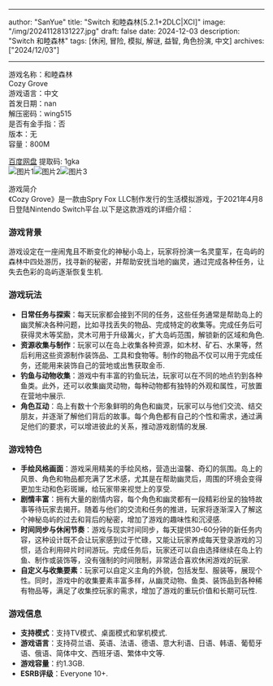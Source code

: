 
---
author: "SanYue"
title: "Switch 和睦森林[5.2.1+2DLC|XCI]"
image: "/img/20241128131227.jpg"
draft: false
date: 2024-12-03
description: "Switch 和睦森林"
tags: [休闲, 冒险, 模拟, 解谜, 益智, 角色扮演, 中文]
archives: ["2024/12/03"]

---

游戏名称：和睦森林   
Cozy Grove    
游戏语言：中文  
首发日期：nan  
解压密码：wing515  
是否有金手指：否  
版本：无   
容量：800M

[百度网盘](https://pan.baidu.com/s/1EpoNaGtWDI7FPjhJOweuSw) 提取码: 1gka  
![图片1](/img/27de16.jpg)![图片2](/img/d23264.jpg)![图片3](/img/4714c3.jpg)  

游戏简介  
《Cozy Grove》是一款由Spry Fox LLC制作发行的生活模拟游戏，于2021年4月8日登陆Nintendo Switch平台.以下是这款游戏的详细介绍：

### 游戏背景
游戏设定在一座闹鬼且不断变化的神秘小岛上，玩家将扮演一名灵童军，在岛屿的森林中四处游历，找寻新的秘密，并帮助安抚当地的幽灵，通过完成各种任务，让失去色彩的岛屿逐渐恢复生机.

### 游戏玩法
- **日常任务与探索**：每天玩家都会接到不同的任务，这些任务通常是帮助岛上的幽灵解决各种问题，比如寻找丢失的物品、完成特定的收集等。完成任务后可获得灵木等奖励，灵木可用于升级篝火，扩大岛屿范围，解锁新的区域和角色.
- **资源收集与制作**：玩家可以在岛上收集各种资源，如木材、矿石、水果等，然后利用这些资源制作装饰品、工具和食物等。制作的物品不仅可以用于完成任务，还能用来装饰自己的营地或出售获取金币.
- **钓鱼与动物收集**：游戏中有丰富的钓鱼玩法，玩家可以在不同的地点钓到各种鱼类。此外，还可以收集幽灵动物，每种动物都有独特的外观和属性，可放置在营地中展示.
- **角色互动**：岛上有数十个形象鲜明的角色和幽灵，玩家可以与他们交流、结交朋友，并逐渐了解他们背后的故事。每个角色都有自己的个性和需求，通过满足他们的要求，可以增进彼此的关系，推动游戏剧情的发展.

### 游戏特色
- **手绘风格画面**：游戏采用精美的手绘风格，营造出温馨、奇幻的氛围。岛上的风景、角色和物品都充满了艺术感，尤其是在帮助幽灵后，周围的环境会变得更加生动和色彩斑斓，给玩家带来视觉上的享受.
- **剧情丰富**：拥有大量的剧情内容，每个角色和幽灵都有一段精彩纷呈的独特故事等待玩家去揭开。随着与他们的交流和任务的推进，玩家将逐渐深入了解这个神秘岛屿的过去和背后的秘密，增加了游戏的趣味性和沉浸感.
- **时间同步与休闲节奏**：游戏与现实时间同步，每天提供30-60分钟的新任务内容，这种设计既不会让玩家感到过于忙碌，又能让玩家养成每天登录游戏的习惯，适合利用碎片时间游玩。完成任务后，玩家还可以自由选择继续在岛上钓鱼、制作或装饰等，没有强制的时间限制，非常适合喜欢休闲游戏的玩家.
- **自定义与收集要素**：玩家可以自定义主角的外貌，包括发型、服装等，展现个性。同时，游戏中的收集要素丰富多样，从幽灵动物、鱼类、装饰品到各种稀有物品等，满足了收集控玩家的需求，增加了游戏的重玩价值和长期可玩性.

### 游戏信息
- **支持模式**：支持TV模式、桌面模式和掌机模式.
- **游戏语言**：支持荷兰语、英语、法语、德语、意大利语、日语、韩语、葡萄牙语、俄语、简体中文、西班牙语、繁体中文等.
- **游戏容量**：约1.3GB.
- **ESRB评级**：Everyone 10+.
 
